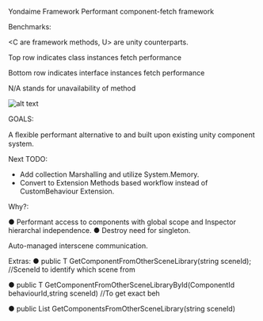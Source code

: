 Yondaime Framework
Performant component-fetch framework

Benchmarks:

<C are framework methods, U> are unity counterparts.

Top row indicates class instances fetch performance

Bottom row indicates interface instances fetch performance

N/A stands for unavailability of method

![alt text](https://i.ibb.co/gJ37x9J/Test.jpg)


GOALS:

A ﬂexible performant alternative to and built upon
existing unity component system.

Next TODO:

- Add collection Marshalling and utilize System.Memory.
- Convert to Extension Methods based workflow instead of CustomBehaviour Extension.

Why?:

● Performant access to components with global scope and Inspector hierarchal independence.
● Destroy need for singleton.


Auto-managed interscene communication.

Extras:
● public T GetComponentFromOtherSceneLibrary<T>(string sceneId); //SceneId to identify which scene from

● public T GetComponentFromOtherSceneLibraryById<T>(ComponentId behaviourId,string sceneId) //To get exact beh

● public List<T> GetComponentsFromOtherSceneLibrary<T>(string sceneId)
